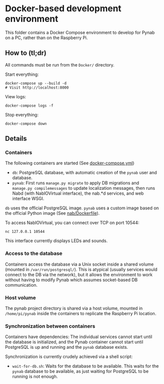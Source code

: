 # Docker-based development environment

This folder contains a Docker Compose environment to develop for Pynab on a PC,
rather than on the Raspberry Pi.

## How to (tl;dr)

All commands must be run from the `Docker/` directory.

Start everything:

```
docker-compose up --build -d
# Visit http://localhost:8000
```

View logs:

```
docker-compose logs -f
```

Stop everything:

```
docker-compose down
```

## Details

### Containers

The following containers are started (See [docker-compose.yml](docker-compose.yml))
- `db`: PostgreSQL database, with automatic creation of the `pynab` user and
  database.
- `pynab`: First runs `manage.py migrate` to apply DB migrations
  and `manage.py compilemessages` to update localization messages,
  then runs Nabd (with NabIOVirtual interface), the nab.*d services,
  and web interface WSGI.

`db` uses the official PostgreSQL image. `pynab` uses a custom image
based on the official Python image (See [nab/Dockerfile](nab/Dockerfile)).

To access NabIOVirtual, you can connect over TCP on port 10544:
```
nc 127.0.0.1 10544
```

This interface currently displays LEDs and sounds.

### Access to the database

Containers access the database via a Unix socket inside a shared volume
(mounted in `/var/run/postgresql/`). This is atypical (usually services would
connect to the DB via the network), but it allows the environment to work
without having to modify Pynab which assumes socket-based DB communication.

### Host volume

The pynab project directory is shared via a host volume, mounted in
`/home/pi/pynab` inside the containers to replicate the Raspberry Pi location.

### Synchronization between containers

Containers have dependencies: The individual services cannot start until the
database is initialized, and the Pynab container cannot start until
PostgreSQL is up and running and the `pynab` database exists.

Synchronization is currently crudely achieved via a shell script:
- `wait-for-db.sh`: Waits for the database to be available. This waits for the
  `pynab` database to be available, as just waiting for PostgreSQL to be running
  is not enough.


